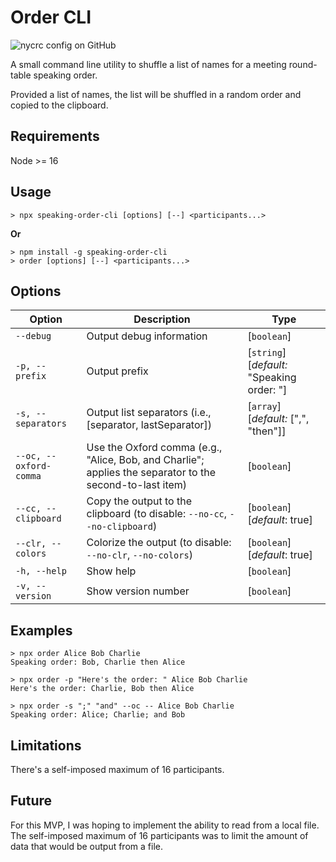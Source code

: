 Order CLI
=========

![nycrc config on GitHub](https://img.shields.io/nycrc/craigmcn/order-cli)

A small command line utility to shuffle a list of names for a meeting round-table speaking order.

Provided a list of names, the list will be shuffled in a random order and copied to the clipboard.

Requirements
------------

Node >= 16

Usage
-----

```console
> npx speaking-order-cli [options] [--] <participants...>
```
**Or**

```console
> npm install -g speaking-order-cli
> order [options] [--] <participants...>
```

Options
-------

| Option | Description | Type |
|---|---|---|
|`--debug`             | Output debug information    | [`boolean`] |
|`-p, --prefix `       | Output prefix               | [`string`] [_default:_ "Speaking order: "] |
|`-s, --separators`    | Output list separators (i.e., [separator, lastSeparator]) | [`array`] [_default:_ [",", "then"]] |
|`--oc, --oxford-comma`| Use the Oxford comma (e.g., "Alice, Bob, and Charlie"; applies the separator to the second-to-last item) | [`boolean`] |
| `--cc, --clipboard`  | Copy the output to the clipboard (to disable: `--no-cc`, `--no-clipboard`) | [`boolean`] [_default_: true] |
| `--clr, --colors`    | Colorize the output (to disable: `--no-clr`, `--no-colors`) | [`boolean`] [_default_: true] |
|`-h, --help`          | Show help                   | [`boolean`] |
|`-v, --version `      | Show version number         | [`boolean`] |

Examples
--------

```console
> npx order Alice Bob Charlie
Speaking order: Bob, Charlie then Alice

> npx order -p "Here's the order: " Alice Bob Charlie
Here's the order: Charlie, Bob then Alice

> npx order -s ";" "and" --oc -- Alice Bob Charlie
Speaking order: Alice; Charlie; and Bob
```

Limitations
-----------

There's a self-imposed maximum of 16 participants.

Future
------

For this MVP, I was hoping to implement the ability to read from a local file. The self-imposed maximum of 16
participants was to limit the amount of data that would be output from a file.
